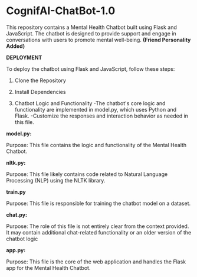 # CognifAI-ChatBot-1.0 
This repository contains a Mental Health Chatbot built using Flask and JavaScript. The chatbot is designed to provide support and engage in conversations with users to promote mental well-being. **(Friend Personality Added)**

**DEPLOYMENT**


To deploy the chatbot using Flask and JavaScript, follow these steps:

1. Clone the Repository
   
2. Install Dependencies
   
3. Chatbot Logic and Functionality
-The chatbot's core logic and functionality are implemented in model.py, which uses Python and Flask.
-Customize the responses and interaction behavior as needed in this file.

**model.py:**


Purpose: This file contains the logic and functionality of the Mental Health Chatbot.

**nltk.py:**


Purpose: This file likely contains code related to Natural Language Processing (NLP) using the NLTK library.

**train.py**


Purpose: This file is responsible for training the chatbot model on a dataset.

**chat.py:**


Purpose: The role of this file is not entirely clear from the context provided. It may contain additional chat-related functionality or an older version of the chatbot logic

**app.py:**


Purpose: This file is the core of the web application and handles the Flask app for the Mental Health Chatbot.
